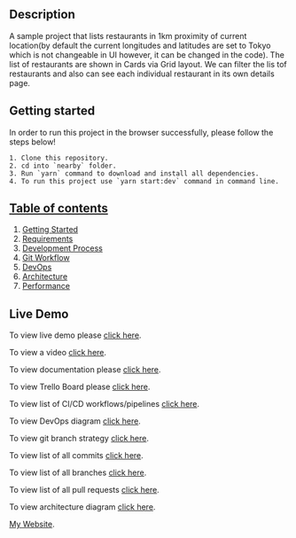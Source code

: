 ## Description
A sample project that lists restaurants in 1km proximity of current location(by default the current longitudes and latitudes are set to Tokyo which is not changeable in UI however, it can be changed in the code). The list of restaurants are shown in Cards via Grid layout. We can filter the lis tof restaurants and also can see each individual restaurant in its own details page.

## Getting started
In order to run this project in the browser successfully, please follow the steps below!

    1. Clone this repository.
    2. cd into `nearby` folder.
    3. Run `yarn` command to download and install all dependencies.
    4. To run this project use `yarn start:dev` command in command line.

## [Table of contents](https://doc.clickup.com/d/h/13meh7-104/5181fd91c657a40/13meh7-124)

1. [Getting Started](https://doc.clickup.com/p/h/13meh7-144/74cf4e17e5fdd9c)
2. [Requirements](https://doc.clickup.com/p/h/13meh7-164/fe920211ad92c5d)
3. [Development Process](https://doc.clickup.com/p/h/13meh7-184/0b383f372157773)
4. [Git Workflow](https://doc.clickup.com/p/h/13meh7-204/50598c0ae869647)
5. [DevOps](https://doc.clickup.com/p/h/13meh7-224/87fb3f130a6c3bb)
6. [Architecture](https://doc.clickup.com/p/h/13meh7-244/eb78e4e854a8789)
7. [Performance](https://doc.clickup.com/p/h/13meh7-264/f763728d92e6bd1)

## Live Demo
To view live demo please [click here](https://nearbylab.herokuapp.com/).

To view a video [click here](https://youtu.be/PZdF6MxdkQE).

To view documentation please [click here](https://doc.clickup.com/d/h/13meh7-104/5181fd91c657a40/13meh7-124).

To view Trello Board please [click here](https://trello.com/b/PGCflPKQ/nearby).

To view list of CI/CD workflows/pipelines [click here](https://github.com/zafar-saleem/nearby/actions).

To view DevOps diagram [click here](https://app.terrastruct.com/diagrams/48663441#layer=1452984355).

To view git branch strategy [click here](https://swimlanes.io/u/AamK0JAbV).

To view list of all commits [click here](https://github.com/zafar-saleem/nearby/commits/master).

To view list of all branches [click here](https://github.com/zafar-saleem/nearby/branches/all).

To view list of all pull requests [click here](https://github.com/zafar-saleem/nearby/pulls?q=is%3Apr+is%3Aclosed).

To view architecture diagram [click here](https://app.terrastruct.com/diagrams/665704889).

[My Website](https://zafar-saleem.github.io/).
